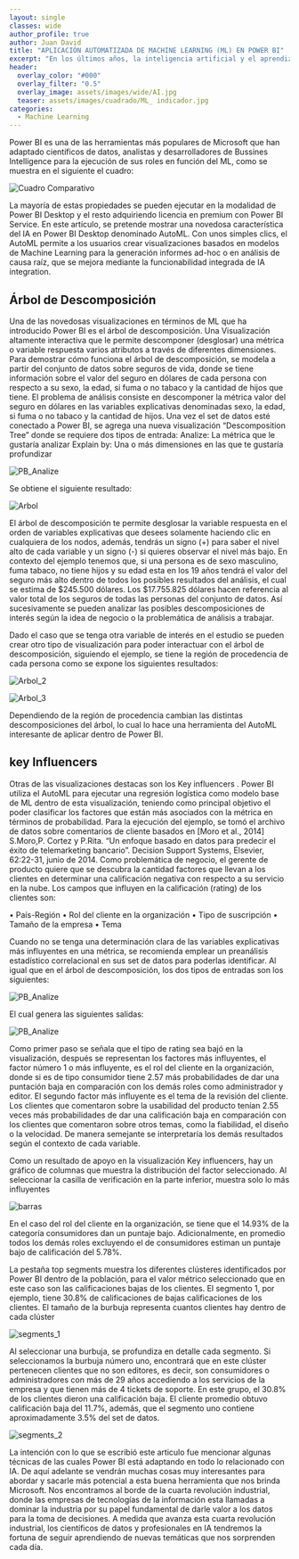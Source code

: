 ```yaml
---
layout: single
classes: wide
author_profile: true
author: Juan David
title: "APLICACIÓN AUTOMATIZADA DE MACHINE LEARNING (ML) EN POWER BI"
excerpt: "En los últimos años, la inteligencia artificial y el aprendizaje automático han visto un aumento sin procedentes en popularidad en todas las industrias y áreas de la investigación científica. Las empresas están buscando formas de integrar estas nuevas tecnologías en sus operaciones."
header:
  overlay_color: "#000"
  overlay_filter: "0.5"
  overlay_image: assets/images/wide/AI.jpg
  teaser: assets/images/cuadrado/ML_ indicador.jpg
categories:
  - Machine Learning
---
```



Power BI es una de las herramientas más populares de Microsoft que han adaptado científicos de datos, analistas y desarrolladores de Bussines Intelligence para la ejecución de sus roles en función del ML, como se muestra en el siguiente el cuadro: 

![Cuadro Comparativo](/assets/images/post/ML_en_PowerBI/cuadro_comparativo.png)

La mayoría de estas propiedades se pueden ejecutar en la modalidad de Power BI Desktop y el resto adquiriendo licencia en premium con Power BI Service.
En este artículo, se pretende mostrar una novedosa característica del IA en Power BI Desktop denominado AutoML. Con unos simples clics, el AutoML permite a los usuarios crear visualizaciones basados en modelos de Machine Learning para la generación informes ad-hoc o en análisis de causa raíz, que se mejora mediante la funcionabilidad integrada de IA integration. 	

## Árbol de Descomposición

Una de las novedosas visualizaciones en términos de ML que ha introducido Power BI es el árbol de descomposición. Una Visualización altamente interactiva que le permite descomponer (desglosar) una métrica o variable respuesta varios atributos a través de diferentes dimensiones.
Para demostrar cómo funciona el árbol de descomposición, se modela a partir del conjunto de datos sobre seguros de vida, donde se tiene información sobre el valor del seguro en dólares de cada persona con respecto a su sexo, la edad, si fuma o no tabaco y la cantidad de hijos que tiene.
El problema de análisis consiste en descomponer la métrica valor del seguro en dólares en las variables explicativas denominadas sexo, la edad, si fuma o no tabaco y la cantidad de hijos.
Una vez el set de datos esté conectado a Power BI, se agrega una nueva visualización “Descomposition Tree” donde se requiere dos tipos de entrada:
Analize: La métrica que le gustaría analizar
Explain by: Una o más dimensiones en las que te gustaría profundizar

![PB_Analize](/assets/images/post/ML_en_PowerBI/PB_Analize.png)

Se obtiene el siguiente resultado:

![Arbol](/assets/images/post/ML_en_PowerBI/arbol_1.png)

El árbol de descomposición te permite desglosar la variable respuesta en el orden de variables explicativas que desees solamente haciendo clic en cualquiera de los nodos, además, tendrás un signo (+) para saber el nivel alto de cada variable y un signo (-) si quieres observar el nivel más bajo. En contexto del ejemplo tenemos que, si una persona es de sexo masculino, fuma tabaco, no tiene hijos y su edad esta en los 19 años tendrá el valor del seguro más alto dentro de todos los posibles resultados del análisis, el cual se estima de $245.500 dólares. Los $17.755.825 dólares hacen referencia al valor total de los seguros de todas las personas del conjunto de datos. 
Así sucesivamente se pueden analizar las posibles descomposiciones de interés según la idea de negocio o la problemática de análisis a trabajar.

Dado el caso que se tenga otra variable de interés en el estudio se pueden crear otro tipo de visualización para poder interactuar con el árbol de descomposición, siguiendo el ejemplo, se tiene la región de procedencia de cada persona como se expone los siguientes resultados:

![Arbol_2](/assets/images/post/ML_en_PowerBI/arbol_2.jpg)

![Arbol_3](/assets/images/post/ML_en_PowerBI/arbol_3.png)

Dependiendo de la región de procedencia cambian las distintas descomposiciones del árbol, lo cual lo hace una herramienta del AutoML interesante de aplicar dentro de Power BI.

## key Influencers

Otras de las visualizaciones destacas son los Key influencers . Power BI utiliza el AutoML para ejecutar una regresión logística como modelo base de ML dentro de esta visualización, teniendo como principal objetivo el poder clasificar los factores que están más asociados con la métrica en términos de probabilidad.
Para la ejecución del ejemplo, se tomó el archivo de datos sobre comentarios de cliente basados en [Moro et al., 2014] S.Moro,P. Cortez y P.Rita. “Un enfoque basado en datos para predecir el éxito de telemarketing bancario”. Decision Support Systems, Elsevier, 62:22-31, junio de 2014.
Como problemática de negocio, el gerente de producto quiere que se descubra la cantidad factores que llevan a los clientes en determinar una calificación negativa con respecto a su servicio en la nube.
Los campos que influyen en la calificación (rating) de los clientes son:

•	País-Región
•	Rol del cliente en la organización
•	Tipo de suscripción 
•	Tamaño de la empresa 
•	Tema

Cuando no se tenga una determinación clara de las variables explicativas más influyentes en una métrica, se recomienda emplear un preanálisis estadístico correlacional en sus set de datos para poderlas identificar. 
Al igual que en el árbol de descomposición, los dos tipos de entradas son los siguientes:

![PB_Analize](/assets/images/post/ML_en_PowerBI/PB_Analize_2.png)

El cual genera las siguientes salidas:

![PB_Analize](/assets/images/post/ML_en_PowerBI/top_segments1.jpg)

Como primer paso se señala que el tipo de rating sea bajó en la visualización, después se representan los factores más influyentes, el factor número 1 o más influyente, es el rol del cliente en la organización, donde si es de tipo consumidor tiene 2.57 más probabilidades de dar una puntación baja en comparación con los demás roles como administrador y editor.
El segundo factor más influyente es el tema de la revisión del cliente. Los clientes que comentaron sobre la usabilidad del producto tenían 2.55 veces más probabilidades de dar una calificación baja en comparación con los clientes que comentaron sobre otros temas, como la fiabilidad, el diseño o la velocidad. De manera semejante  se interpretaría los demás resultados según el contexto de cada variable.

Como un resultado de apoyo en la visualización Key influencers, hay un gráfico de columnas que muestra la distribución del factor seleccionado. Al seleccionar la casilla de verificación en la parte inferior, muestra solo lo más influyentes

![barras](/assets/images/post/ML_en_PowerBI/Barras.png)

En el caso del rol del cliente en la organización, se tiene que el 14.93% de la categoría consumidores dan un puntaje bajo. Adicionalmente, en promedio todos los demás roles excluyendo el de consumidores estiman un puntaje bajo de calificación del 5.78%.

La pestaña top segments muestra los diferentes clústeres identificados por Power BI dentro de la población, para el valor métrico seleccionado que en este caso son las calificaciones bajas de los clientes.
El segmento 1, por ejemplo, tiene 30.8% de calificaciones de bajas calificaciones de los clientes. El tamaño de la burbuja representa cuantos clientes hay dentro de cada clúster

![segments_1](/assets/images/post/ML_en_PowerBI/top_segments1.jpg)

Al seleccionar una burbuja, se profundiza en detalle cada segmento. Si seleccionamos la burbuja número uno, encontrará que en este clúster pertenecen clientes que no son editores, es decir, son consumidores o administradores con más de 29 años accediendo a los servicios de la empresa y que tienen más de 4 tickets de soporte.
En este grupo, el 30.8% de los clientes dieron una calificación baja. El cliente promedio obtuvo calificación baja del 11.7%, además, que el segmento uno contiene aproximadamente 3.5% del set de datos.

![segments_2](/assets/images/post/ML_en_PowerBI/top_segments2.png)

La intención con lo que se escribió este articulo fue mencionar algunas técnicas de las cuales Power BI está adaptando en todo lo relacionado con IA. De aquí adelante se vendrán muchas cosas muy interesantes para abordar y sacarle más potencial a esta buena herramienta que nos brinda Microsoft.
Nos encontramos al borde de la cuarta revolución industrial, donde las empresas de tecnologías de la información esta llamadas a dominar la industria por su papel fundamental de darle valor a los datos para la toma de decisiones. A medida que avanza esta cuarta revolución industrial, los científicos de datos y profesionales en IA tendremos la fortuna de seguir aprendiendo de nuevas temáticas que nos sorprenden cada día.
